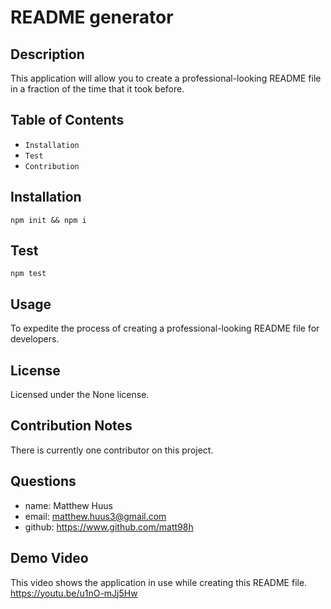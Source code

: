 # README generator


## Description
This application will allow you to create a professional-looking README file in a fraction of the time that it took before. 
  

## Table of Contents
  *   `Installation`
  *   `Test`
  *   `Contribution`
  
## Installation
```
npm init && npm i
```

## Test
```
npm test
```

## Usage
To expedite the process of creating a professional-looking README file for developers.


## License 
Licensed under the None license.

## Contribution Notes
There is currently one contributor on this project.

## Questions
  *   name: Matthew Huus
  *   email: matthew.huus3@gmail.com
  *   github: https://www.github.com/matt98h




## Demo Video

This video shows the application in use while creating this README file. 
https://youtu.be/u1nO-mJj5Hw
